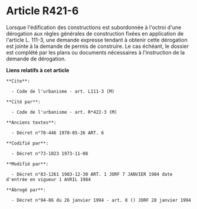 # Article R421-6

Lorsque l'édification des constructions est subordonnée à l'octroi d'une dérogation aux règles générales de construction
fixées en application de l'article L. 111-3, une demande expresse tendant à obtenir cette dérogation est jointe à la demande
de permis de construire. Le cas échéant, le dossier est complété par les plans ou documents nécessaires à l'instruction de la
demande de dérogation.

**Liens relatifs à cet article**

	**Cite**:

	  - Code de l'urbanisme - art. L111-3 (M)

	**Cité par**:

	  - Code de l'urbanisme - art. R*422-3 (M)

	**Anciens textes**:

	  - Décret n°70-446 1970-05-26 ART. 6

	**Codifié par**:

	  - Décret n°73-1023 1973-11-08

	**Modifié par**:

	  - Décret n°83-1261 1983-12-30 ART. 1 JORF 7 JANVIER 1984 date d'entrée en vigueur 1 AVRIL 1984

	**Abrogé par**:

	  - Décret n°94-86 du 26 janvier 1994 - art. 8 () JORF 28 janvier 1994
